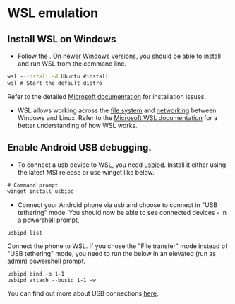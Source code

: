 # WSL emulation

## Install WSL on Windows

* Follow the . On newer Windows versions, you should be able to install and run WSL from the command line.

```cmd
wsl --install -d Ubuntu #install
wsl # Start the default distro  
```

Refer to the detailed [Microsoft documentation](https://learn.microsoft.com/en-us/windows/wsl/install) for installation issues.

* WSL allows working across the [file system](https://learn.microsoft.com/en-us/windows/wsl/install) and [networking](https://learn.microsoft.com/en-us/windows/wsl/networking) between Windows and Linux. Refer to the [Microsoft WSL documentation](https://learn.microsoft.com/en-us/windows/wsl/) for a better understanding of how WSL works.

## Enable Android USB debugging.

* To connect a usb device to WSL, you need [usbipd](https://github.com/dorssel/usbipd-win/releases). Install it either using the latest MSI release or use winget like below.

```cmd
# Command prompt
winget install usbipd
```

* Connect your Android phone via usb and choose to connect in "USB tethering" mode. You should now be able to see connected devices - in a powershell prompt,

```pwsh
usbipd list
```

Connect the phone to WSL. If you chose the "File transfer" mode instead of "USB tethering" mode, you need to run the below in an elevated (run as admin) powershell prompt.

```pwsh
usbipd bind -b 1-1
usbipd attach --busid 1-1 -w
```

You can find out more about USB connections [here](https://learn.microsoft.com/en-us/windows/wsl/connect-usb).
